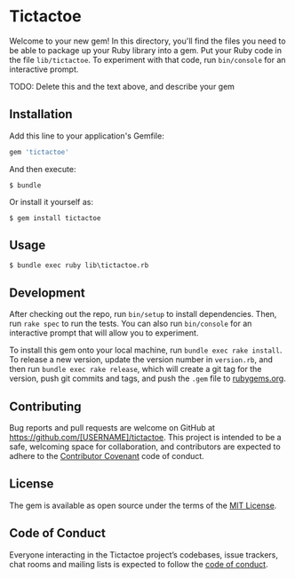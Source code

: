 # Tictactoe

Welcome to your new gem! In this directory, you'll find the files you need to be able to package up your Ruby library into a gem. Put your Ruby code in the file `lib/tictactoe`. To experiment with that code, run `bin/console` for an interactive prompt.

TODO: Delete this and the text above, and describe your gem

## Installation

Add this line to your application's Gemfile:

```ruby
gem 'tictactoe'
```

And then execute:

    $ bundle

Or install it yourself as:

    $ gem install tictactoe

## Usage

	$ bundle exec ruby lib\tictactoe.rb

## Development

After checking out the repo, run `bin/setup` to install dependencies. Then, run `rake spec` to run the tests. You can also run `bin/console` for an interactive prompt that will allow you to experiment.

To install this gem onto your local machine, run `bundle exec rake install`. To release a new version, update the version number in `version.rb`, and then run `bundle exec rake release`, which will create a git tag for the version, push git commits and tags, and push the `.gem` file to [rubygems.org](https://rubygems.org).

## Contributing

Bug reports and pull requests are welcome on GitHub at https://github.com/[USERNAME]/tictactoe. This project is intended to be a safe, welcoming space for collaboration, and contributors are expected to adhere to the [Contributor Covenant](http://contributor-covenant.org) code of conduct.

## License

The gem is available as open source under the terms of the [MIT License](https://opensource.org/licenses/MIT).

## Code of Conduct

Everyone interacting in the Tictactoe project’s codebases, issue trackers, chat rooms and mailing lists is expected to follow the [code of conduct](https://github.com/[USERNAME]/tictactoe/blob/master/CODE_OF_CONDUCT.md).
